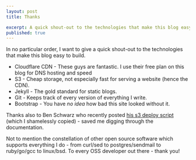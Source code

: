 ```yaml
---
layout: post
title: Thanks

excerpt: A quick shout-out to the technologies that make this blog easy to build
published: true
---
```


In no particular order, I want to give a quick shout-out to the technologies that make this blog easy to build.

* Cloudflare CDN - These guys are fantastic. I use their free plan on this blog for DNS hosting and speed
* S3 - Cheap storage, not especially fast for serving a website (hence the CDN).
* Jekyll - The gold standard for static blogs.
* Git - Keeps track of every version of everything I write.
* Bootstrap - You have *no idea* how bad this site looked without it.

Thanks also to Ben Schwarz who recently posted [his s3 deploy script](http://germanforblack.com/post/41918581806/how-i-deploy-a-static-site-or-assets-to-s3) (which I shamelessly copied) - saved me digging through the documentation.

Not to mention the constellation of other open source software which supports everything I do - from curl/sed to postgres/sendmail to ruby/go/gcc to linux/bsd. To every OSS developer out there - thank you!
